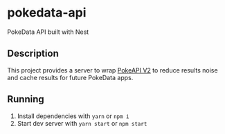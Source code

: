 # pokedata-api
PokeData API built with Nest

## Description
This project provides a server to wrap [PokeAPI V2](http://pokeapi.co/) to reduce results noise and cache results for future PokeData apps.

## Running

1. Install dependencies with `yarn` or `npm i`
2. Start dev server with `yarn start` or `npm start`
